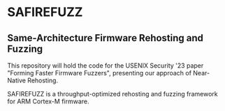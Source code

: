 # SAFIREFUZZ
## Same-Architecture Firmware Rehosting and Fuzzing
This repository will hold the code for the USENIX Security '23 paper "Forming Faster Firmware Fuzzers", 
presenting our approach of Near-Native Rehosting.  

SAFIREFUZZ is  a throughput-optimized rehosting and fuzzing framework for ARM Cortex-M firmware.
